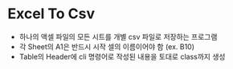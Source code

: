 # Excel To Csv
* 하나의 액셀 파일의 모든 시트를 개별 csv 파일로 저장하는 프로그램
* 각 Sheet의 A1은 반드시 시작 셀의 이름이어야 함 (ex. B10)
* Table의 Header에 cli 명령어로 작성된 내용을 토대로 class까지 생성